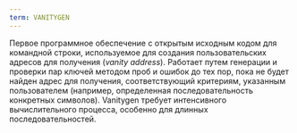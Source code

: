 ```yaml
---
term: VANITYGEN
---
```


Первое программное обеспечение с открытым исходным кодом для командной строки, используемое для создания пользовательских адресов для получения (*vanity address*). Работает путем генерации и проверки пар ключей методом проб и ошибок до тех пор, пока не будет найден адрес для получения, соответствующий критериям, указанным пользователем (например, определенная последовательность конкретных символов). Vanitygen требует интенсивного вычислительного процесса, особенно для длинных последовательностей.